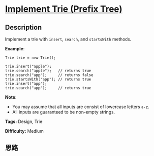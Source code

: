 # [Implement Trie (Prefix Tree)][title]

## Description

Implement a trie with `insert`, `search`, and `startsWith` methods.

**Example:**
            Trie trie = new Trie();        trie.insert("apple");    trie.search("apple");   // returns true    trie.search("app");     // returns false    trie.startsWith("app"); // returns true    trie.insert("app");       trie.search("app");     // returns true    

**Note:**

  * You may assume that all inputs are consist of lowercase letters `a-z`.
  * All inputs are guaranteed to be non-empty strings.


**Tags:** Design, Trie

**Difficulty:** Medium

## 思路

[title]: https://leetcode.com/problems/implement-trie-prefix-tree
